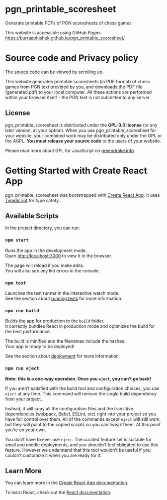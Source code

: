 # pgn_printable_scoresheet
Generate printable PDFs of PGN scoresheets of chess games

This website is accessible using GitHub Pages: https://burraabhishek.github.io/pgn_printable_scoresheet/

# Source code and Privacy policy
The [source code](https://github.com/BurraAbhishek/pgn_printable_scoresheet) can be viewed by scrolling up. 

This website generates printable scoresheets (in PDF format) of chess games from PGN text provided by you, and downloads the PDF file (generated.pdf) to your local computer. All these actions are performed within your browser itself - the PGN text is not submitted to any server.

## License

pgn_printable_scoresheet is distributed under the **GPL-3.0 license** (or any later version,
at your option).
When you use pgn_printable_scoresheet for your website, your combined work may be
distributed only under the GPL or the AGPL. 
**You must release your source code** to the users of your website.

Please read more about GPL for JavaScript on [greendrake.info](https://greendrake.info/publications/js-gpl).

# Getting Started with Create React App

pgn_printable_scoresheet was bootstrapped with [Create React App](https://github.com/facebook/create-react-app). It uses [TypeScript](https://www.typescriptlang.org/) for type safety.

## Available Scripts

In the project directory, you can run:

### `npm start`

Runs the app in the development mode.\
Open [http://localhost:3000](http://localhost:3000) to view it in the browser.

The page will reload if you make edits.\
You will also see any lint errors in the console.

### `npm test`

Launches the test runner in the interactive watch mode.\
See the section about [running tests](https://facebook.github.io/create-react-app/docs/running-tests) for more information.

### `npm run build`

Builds the app for production to the `build` folder.\
It correctly bundles React in production mode and optimizes the build for the best performance.

The build is minified and the filenames include the hashes.\
Your app is ready to be deployed!

See the section about [deployment](https://facebook.github.io/create-react-app/docs/deployment) for more information.

### `npm run eject`

**Note: this is a one-way operation. Once you `eject`, you can’t go back!**

If you aren’t satisfied with the build tool and configuration choices, you can `eject` at any time. This command will remove the single build dependency from your project.

Instead, it will copy all the configuration files and the transitive dependencies (webpack, Babel, ESLint, etc) right into your project so you have full control over them. All of the commands except `eject` will still work, but they will point to the copied scripts so you can tweak them. At this point you’re on your own.

You don’t have to ever use `eject`. The curated feature set is suitable for small and middle deployments, and you shouldn’t feel obligated to use this feature. However we understand that this tool wouldn’t be useful if you couldn’t customize it when you are ready for it.

## Learn More

You can learn more in the [Create React App documentation](https://facebook.github.io/create-react-app/docs/getting-started).

To learn React, check out the [React documentation](https://reactjs.org/).
